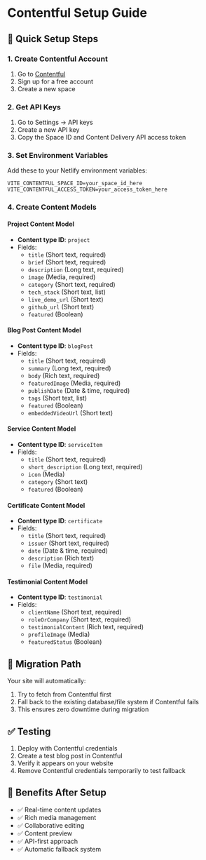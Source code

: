 # Contentful Setup Guide

## 🎯 Quick Setup Steps

### 1. Create Contentful Account
1. Go to [Contentful](https://www.contentful.com/)
2. Sign up for a free account
3. Create a new space

### 2. Get API Keys
1. Go to Settings → API keys
2. Create a new API key
3. Copy the Space ID and Content Delivery API access token

### 3. Set Environment Variables
Add these to your Netlify environment variables:
```
VITE_CONTENTFUL_SPACE_ID=your_space_id_here
VITE_CONTENTFUL_ACCESS_TOKEN=your_access_token_here
```

### 4. Create Content Models

#### Project Content Model
- **Content type ID**: `project`
- Fields:
  - `title` (Short text, required)
  - `brief` (Short text, required)
  - `description` (Long text, required)
  - `image` (Media, required)
  - `category` (Short text, required)
  - `tech_stack` (Short text, list)
  - `live_demo_url` (Short text)
  - `github_url` (Short text)
  - `featured` (Boolean)

#### Blog Post Content Model
- **Content type ID**: `blogPost`
- Fields:
  - `title` (Short text, required)
  - `summary` (Long text, required)
  - `body` (Rich text, required)
  - `featuredImage` (Media, required)
  - `publishDate` (Date & time, required)
  - `tags` (Short text, list)
  - `featured` (Boolean)
  - `embeddedVideoUrl` (Short text)

#### Service Content Model
- **Content type ID**: `serviceItem`
- Fields:
  - `title` (Short text, required)
  - `short_description` (Long text, required)
  - `icon` (Media)
  - `category` (Short text)
  - `featured` (Boolean)

#### Certificate Content Model
- **Content type ID**: `certificate`
- Fields:
  - `title` (Short text, required)
  - `issuer` (Short text, required)
  - `date` (Date & time, required)
  - `description` (Rich text)
  - `file` (Media, required)

#### Testimonial Content Model
- **Content type ID**: `testimonial`
- Fields:
  - `clientName` (Short text, required)
  - `roleOrCompany` (Short text, required)
  - `testimonialContent` (Rich text, required)
  - `profileImage` (Media)
  - `featuredStatus` (Boolean)

## 🔄 Migration Path

Your site will automatically:
1. Try to fetch from Contentful first
2. Fall back to the existing database/file system if Contentful fails
3. This ensures zero downtime during migration

## ✅ Testing

1. Deploy with Contentful credentials
2. Create a test blog post in Contentful
3. Verify it appears on your website
4. Remove Contentful credentials temporarily to test fallback

## 🎉 Benefits After Setup

- ✅ Real-time content updates
- ✅ Rich media management
- ✅ Collaborative editing
- ✅ Content preview
- ✅ API-first approach
- ✅ Automatic fallback system